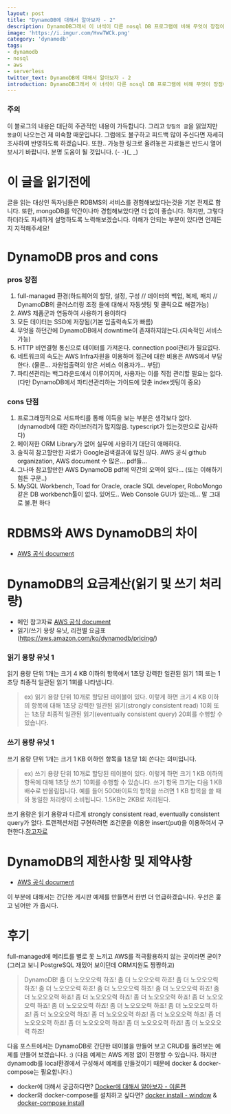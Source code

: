```yaml
---
layout: post
title: "DynamoDB에 대해서 알아보자 - 2"
description: DynamoDB그래서 이 녀석이 다른 nosql DB 프로그램에 비해 무엇이 장점이고 무엇이 한계야? 그리고 이거 비싸냐!?
image: 'https://i.imgur.com/HvwTWCk.png'
category: 'dynamodb'
tags:
- dynamodb
- nosql
- aws
- serverless
twitter_text: DynamoDB에 대해서 알아보자 - 2
introduction: DynamoDB그래서 이 녀석이 다른 nosql DB 프로그램에 비해 무엇이 장점이고 무엇이 한계야? 그리고 이거 비싸냐!?
---
```

### 주의

이 블로그의 내용은 대단히 주관적인 내용이 가득합니다.
그리고 `양질의 글`을 읽었지만 `똥글`이 나오는건 제 미숙함 때문입니다.
그럼에도 불구하고 피드백 많이 주신다면 자세히 조사하여 반영하도록 하겠습니다.
또한.. 가능한 링크로 올려놓은 자료들은 반드시 열어보시기 바랍니다. 분명 도움이 될 것입니다.
(- -)(_ _)

# 이 글을 읽기전에

글을 읽는 대상인 독자님들은 RDBMS의 서비스를 경험해보았다는것을 기본 전제로 합니다.
또한, mongoDB를 약간이나마 경험해보았다면 더 없이 좋습니다.
하지만, 그렇다 하더라도 자세하게 설명하도록 노력해보겠습니다. 이해가 안되는 부분이 있다면 언제든지 지적해주세요!

# DynamoDB pros and cons

### pros 장점

1. full-managed 환경(하드웨어의 할당, 설정, 구성 // 데이터의 백업, 복제, 패치 // DynamoDB의 클러스터링 조정 들에 대해서 자동셋팅 및 클릭으로 해결가능)
2. AWS 제품군과 연동하여 사용하기 용이하다
3. 모든 데이터는 SSD에 저장됨(기본 입출력속도가 빠름)
4. 무엇을 하던간에 DynamoDB에서 downtime이 존재하지않는다.(지속적인 서비스 가능)
5. HTTP 비연결형 통신으로 데이터를 가져온다. connection pool관리가 필요없다.
6. 네트워크의 속도는 AWS Infra자원을 이용하며 접근에 대한 비용은 AWS에서 부담한다. (물론... 자원입출력의 양은 서비스 이용자가... 부담)
7. 파티션관리는 백그라운드에서 이루어지며, 사용자는 이를 직접 관리할 필요는 없다. (다만 DynamoDB에서 파티션관리하는 가이드에 맞춘 index셋팅이 중요)

### cons 단점

1. 프로그래밍적으로 서드파티를 통해 이득을 보는 부분은 생각보다 없다. (dynamodb에 대한 라이브러리가 많지않음. typescript가 있는것만으로 감사하다)
2. 메이저한 ORM Library가 없어 실무에 사용하기 대단히 애매하다.
3. 솔직히 참고할만한 자료가 Google검색결과에 많진 않다. AWS 공식 github organization, AWS document 수 많은... pdf들...
4. 그나마 참고할만한 AWS DynamoDB pdf에 약간의 오역이 있다... (또는 이해하기 힘든 구문..)
5. MySQL Workbench, Toad for Oracle, oracle SQL developer, RoboMongo같은 DB workbench툴이 없다. 있어도.. Web Console GUI가 있는데... 말 그대로 불.편 하다

# RDBMS와 AWS DynamoDB의 차이

- [AWS 공식 document](https://docs.aws.amazon.com/ko_kr/amazondynamodb/latest/developerguide/SQLtoNoSQL.html)

# DynamoDB의 요금계산(읽기 및 쓰기 처리량)

- 메인 참고자료 [AWS 공식 document](https://docs.aws.amazon.com/ko_kr/amazondynamodb/latest/developerguide/ProvisionedThroughput.html)
- 읽기/쓰기 용량 유닛, 리전별 요금표(https://aws.amazon.com/ko/dynamodb/pricing/)

### 읽기 용량 유닛 1

읽기 용량 단위 1개는 크기 4 KB 이하의 항목에서 1초당 강력한 일관된 읽기 1회 또는 1초당 최종적 일관된 읽기 1회를 나타냅니다.

> ex) 읽기 용량 단위 10개로 할당된 테이블이 있다.
> 이렇게 하면 크기 4 KB 이하의 항목에 대해 1초당 강력한 일관된 읽기(strongly consistent read) 10회 
> 또는 1초당 최종적 일관된 읽기(eventually consistent query) 20회를 수행할 수 있습니다.

### 쓰기 용량 유닛 1

쓰기 용량 단위 1개는 크기 1 KB 이하인 항목을 1초당 1회 쓴다는 의미입니다.

> ex) 쓰기 용량 단위 10개로 할당된 테이블이 있다.
> 이렇게 하면 크기 1 KB 이하의 항목에 대해 1초당 쓰기 10회를 수행할 수 있습니다.
> 쓰기 항목 크기는 다음 1 KB 배수로 반올림됩니다. 예를 들어 500바이트의 항목을 쓰려면 1 KB 항목을 쓸 때와 동일한 처리량이 소비됩니다. 1.5KB는 2KB로 처리된다.

쓰기 용량은 읽기 용량과 다르게 strongly consistent read, eventually consistent query가 없다.
트랜젝션처럼 구현하려면 조건문을 이용한 insert(put)을 이용하여서 구현한다.[참고자료](https://stackoverflow.com/questions/27198804/are-dynamodb-conditional-writes-strongly-consistent)

# DynamoDB의 제한사항 및 제약사항

- [AWS 공식 document](https://docs.aws.amazon.com/ko_kr/amazondynamodb/latest/developerguide/Limits.html)

이 부분에 대해서는 간단한 게시판 예제를 만들면서 한번 더 언급하겠습니다. 우선은 훑고 넘어만 가 줍시다.

# 후기

full-managed에 메리트를 별로 못 느끼고 AWS를 적극활용하지 않는 곳이라면 굳이?(그러고 보니 PostgreSQL 재밌어 보이던데 ORM지원도 짱짱하고)

> DynamoDB!
> 좀 더 노오오오력 하죠! 좀 더 노오오오력 하죠! 좀 더 노오오오력 하죠! 좀 더 노오오오력 하죠! 좀 더 노오오오력 하죠!
> 좀 더 노오오오력 하죠! 좀 더 노오오오력 하죠! 좀 더 노오오오력 하죠! 좀 더 노오오오력 하죠! 좀 더 노오오오력 하죠!
> 좀 더 노오오오력 하죠! 좀 더 노오오오력 하죠! 좀 더 노오오오력 하죠! 좀 더 노오오오력 하죠! 좀 더 노오오오력 하죠!
> 좀 더 노오오오력 하죠! 좀 더 노오오오력 하죠! 좀 더 노오오오력 하죠! 좀 더 노오오오력 하죠! 좀 더 노오오오력 하죠!

다음 포스트에서는 DynamoDB로 간단한 테이블을 만들어 보고 CRUD를 돌려보는 예제를 만들어 보겠습니다. :)  (다음 예제는 AWS 계정 없이 진행할 수 있습니다. 하지만 dynamodb를 local환경에서 구성해서 예제를 만들것이기 때문에 docker & docker-compose는 필요합니다.)

- docker에 대해서 궁금하다면? [Docker에 대해서 알아보자 - 이론편](http://blog.drakejin.me/Docker-araboza-1/)
- docker와 docker-compose를 설치하고 싶다면? [docker install - window](https://docs.docker.com/docker-for-windows/) & [docker-compose install](https://docs.docker.com/compose/install/#prerequisites)